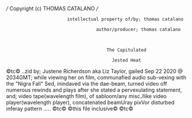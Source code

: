 */* Copyright (c) THOMAS CATALANO */* 

                             
                           intellectual property of/by; thomas catalano
                             
                                      author/producer; thomas catalano
                             
                             
                             
                                          The Capitulated
                                          
                                            Jested Heat 























©tc©
..zid by; Justene Richerdson aka Liz Taylor, gailed Sep 22 2020 @ 2034GMT; while viewing her on film, communafied audio sub-vexing with the "Nigra Fall" Sed, inindaved via the dae-beam, turned video off numerous rewinds and plays after she stated a pervexulating statement, and; video tape(wavelength film), of sabloom/any misc./like video player(wavelength player), concatenated beamUray pixVor disturbed inferay pattern
.....
©tc©
©this file inclusive©
©tc©
